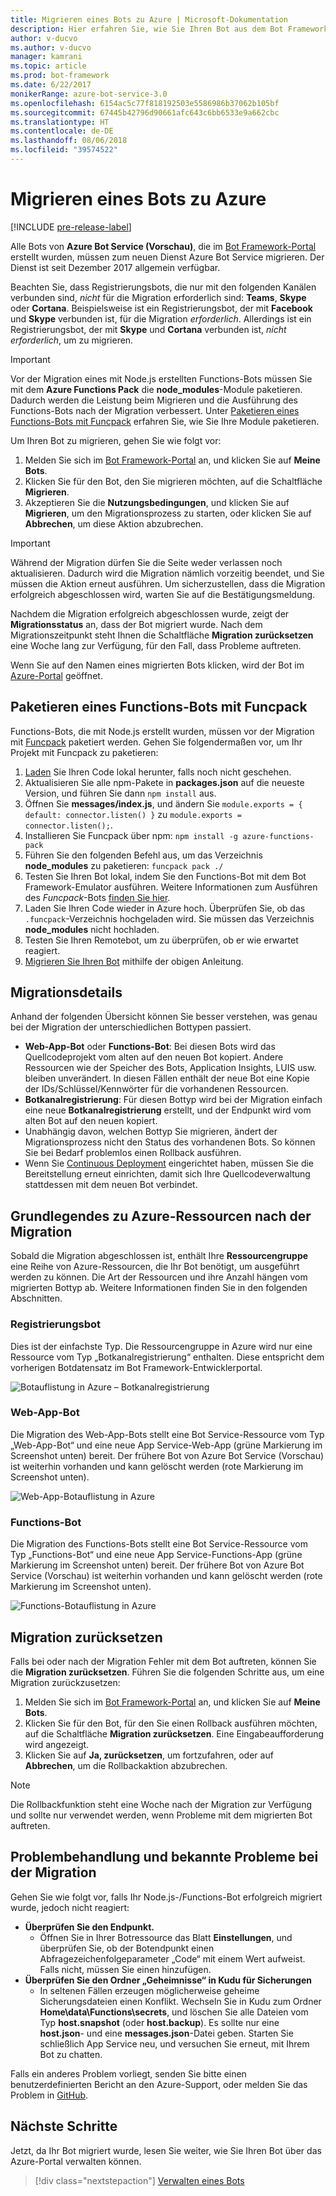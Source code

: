 ```yaml
---
title: Migrieren eines Bots zu Azure | Microsoft-Dokumentation
description: Hier erfahren Sie, wie Sie Ihren Bot aus dem Bot Framework-Vorgängerportal zu Bot Service im Azure-Portal migrieren.
author: v-ducvo
ms.author: v-ducvo
manager: kamrani
ms.topic: article
ms.prod: bot-framework
ms.date: 6/22/2017
monikerRange: azure-bot-service-3.0
ms.openlocfilehash: 6154ac5c77f818192503e5586986b37062b105bf
ms.sourcegitcommit: 67445b42796d90661afc643c6bb6533e9a662cbc
ms.translationtype: HT
ms.contentlocale: de-DE
ms.lasthandoff: 08/06/2018
ms.locfileid: "39574522"
---
```

# <a name="migrate-your-bot-to-azure"></a>Migrieren eines Bots zu Azure

[!INCLUDE [pre-release-label](includes/pre-release-label-v3.md)]

Alle Bots von **Azure Bot Service (Vorschau)**, die im [Bot Framework-Portal](http://dev.botframework.com) erstellt wurden, müssen zum neuen Dienst Azure Bot Service migrieren. Der Dienst ist seit Dezember 2017 allgemein verfügbar. 

Beachten Sie, dass Registrierungsbots, die nur mit den folgenden Kanälen verbunden sind, *nicht* für die Migration erforderlich sind: **Teams**, **Skype** oder **Cortana**. Beispielsweise ist ein Registrierungsbot, der mit **Facebook** und **Skype** verbunden ist, für die Migration *erforderlich*. Allerdings ist ein Registrierungsbot, der mit **Skype** und **Cortana** verbunden ist, *nicht erforderlich*, um zu migrieren.

> [!IMPORTANT]
> Vor der Migration eines mit Node.js erstellten Functions-Bots müssen Sie mit dem **Azure Functions Pack** die **node_modules**-Module paketieren. Dadurch werden die Leistung beim Migrieren und die Ausführung des Functions-Bots nach der Migration verbessert. Unter [Paketieren eines Functions-Bots mit Funcpack](#package-a-functions-bot-with-funcpack) erfahren Sie, wie Sie Ihre Module paketieren.

Um Ihren Bot zu migrieren, gehen Sie wie folgt vor:

1. Melden Sie sich im [Bot Framework-Portal](http://dev.botframework.com) an, und klicken Sie auf **Meine Bots**.
2. Klicken Sie für den Bot, den Sie migrieren möchten, auf die Schaltfläche **Migrieren**.
3. Akzeptieren Sie die **Nutzungsbedingungen**, und klicken Sie auf **Migrieren**, um den Migrationsprozess zu starten, oder klicken Sie auf **Abbrechen**, um diese Aktion abzubrechen.

> [!IMPORTANT]
> Während der Migration dürfen Sie die Seite weder verlassen noch aktualisieren. Dadurch wird die Migration nämlich vorzeitig beendet, und Sie müssen die Aktion erneut ausführen. Um sicherzustellen, dass die Migration erfolgreich abgeschlossen wird, warten Sie auf die Bestätigungsmeldung.

Nachdem die Migration erfolgreich abgeschlossen wurde, zeigt der **Migrationsstatus** an, dass der Bot migriert wurde. Nach dem Migrationszeitpunkt steht Ihnen die Schaltfläche **Migration zurücksetzen** eine Woche lang zur Verfügung, für den Fall, dass Probleme auftreten.

Wenn Sie auf den Namen eines migrierten Bots klicken, wird der Bot im [Azure-Portal](http://portal.azure.com) geöffnet.

## <a name="package-a-functions-bot-with-funcpack"></a>Paketieren eines Functions-Bots mit Funcpack

Functions-Bots, die mit Node.js erstellt wurden, müssen vor der Migration mit [Funcpack](https://github.com/Azure/azure-functions-pack) paketiert werden. Gehen Sie folgendermaßen vor, um Ihr Projekt mit Funcpack zu paketieren:

1.  [Laden](bot-service-build-download-source-code.md#download-bot-source-code) Sie Ihren Code lokal herunter, falls noch nicht geschehen.
2.  Aktualisieren Sie alle npm-Pakete in **packages.json** auf die neueste Version, und führen Sie dann `npm install` aus.
3.  Öffnen Sie **messages/index.js**, und ändern Sie `module.exports = { default: connector.listen() }` zu `module.exports = connector.listen();`.
4.  Installieren Sie Funcpack über npm: `npm install -g azure-functions-pack`
5.  Führen Sie den folgenden Befehl aus, um das Verzeichnis **node_modules** zu paketieren: `funcpack pack ./`
6.  Testen Sie Ihren Bot lokal, indem Sie den Functions-Bot mit dem Bot Framework-Emulator ausführen. Weitere Informationen zum Ausführen des *Funcpack*-Bots [finden Sie hier](https://github.com/Azure/azure-functions-pack#how-to-run). 
7.  Laden Sie Ihren Code wieder in Azure hoch. Überprüfen Sie, ob das `.funcpack`-Verzeichnis hochgeladen wird. Sie müssen das Verzeichnis **node_modules** nicht hochladen.
8. Testen Sie Ihren Remotebot, um zu überprüfen, ob er wie erwartet reagiert.
9. [Migrieren Sie Ihren Bot](#migrate-your-bot-to-azure) mithilfe der obigen Anleitung.

## <a name="migration-under-the-hood"></a>Migrationsdetails

Anhand der folgenden Übersicht können Sie besser verstehen, was genau bei der Migration der unterschiedlichen Bottypen passiert.

* **Web-App-Bot** oder **Functions-Bot**: Bei diesen Bots wird das Quellcodeprojekt vom alten auf den neuen Bot kopiert. Andere Ressourcen wie der Speicher des Bots, Application Insights, LUIS usw. bleiben unverändert. In diesen Fällen enthält der neue Bot eine Kopie der IDs/Schlüssel/Kennwörter für die vorhandenen Ressourcen. 
* **Botkanalregistrierung**: Für diesen Bottyp wird bei der Migration einfach eine neue **Botkanalregistrierung** erstellt, und der Endpunkt wird vom alten Bot auf den neuen kopiert. 
* Unabhängig davon, welchen Bottyp Sie migrieren, ändert der Migrationsprozess nicht den Status des vorhandenen Bots. So können Sie bei Bedarf problemlos einen Rollback ausführen.
* Wenn Sie [Continuous Deployment](bot-service-build-continuous-deployment.md) eingerichtet haben, müssen Sie die Bereitstellung erneut einrichten, damit sich Ihre Quellcodeverwaltung stattdessen mit dem neuen Bot verbindet.

## <a name="understanding-azure-resources-after-migration"></a>Grundlegendes zu Azure-Ressourcen nach der Migration
Sobald die Migration abgeschlossen ist, enthält Ihre **Ressourcengruppe** eine Reihe von Azure-Ressourcen, die Ihr Bot benötigt, um ausgeführt werden zu können. Die Art der Ressourcen und ihre Anzahl hängen vom migrierten Bottyp ab. Weitere Informationen finden Sie in den folgenden Abschnitten.

### <a name="registration-bot"></a>Registrierungsbot

Dies ist der einfachste Typ. Die Ressourcengruppe in Azure wird nur eine Ressource vom Typ „Botkanalregistrierung“ enthalten. Diese entspricht dem vorherigen Botdatensatz im Bot Framework-Entwicklerportal.

![Botauflistung in Azure – Botkanalregistrierung](~/media/bot-service-migrate-bot/channel-registration-bot.png)

### <a name="web-app-bot"></a>Web-App-Bot
Die Migration des Web-App-Bots stellt eine Bot Service-Ressource vom Typ „Web-App-Bot“ und eine neue App Service-Web-App (grüne Markierung im Screenshot unten) bereit. Der frühere Bot von Azure Bot Service (Vorschau) ist weiterhin vorhanden und kann gelöscht werden (rote Markierung im Screenshot unten).

![Web-App-Botauflistung in Azure](~/media/bot-service-migrate-bot/web-app-bot.png)

### <a name="functions-bot"></a>Functions-Bot
Die Migration des Functions-Bots stellt eine Bot Service-Ressource vom Typ „Functions-Bot“ und eine neue App Service-Functions-App (grüne Markierung im Screenshot unten) bereit. Der frühere Bot von Azure Bot Service (Vorschau) ist weiterhin vorhanden und kann gelöscht werden (rote Markierung im Screenshot unten).

![Functions-Botauflistung in Azure](~/media/bot-service-migrate-bot/functions-bot.png)


## <a name="roll-back-migration"></a>Migration zurücksetzen

Falls bei oder nach der Migration Fehler mit dem Bot auftreten, können Sie die **Migration zurücksetzen**. Führen Sie die folgenden Schritte aus, um eine Migration zurückzusetzen:

1. Melden Sie sich im [Bot Framework-Portal](http://dev.botframework.com) an, und klicken Sie auf **Meine Bots**.
2. Klicken Sie für den Bot, für den Sie einen Rollback ausführen möchten, auf die Schaltfläche **Migration zurücksetzen**. Eine Eingabeaufforderung wird angezeigt.
3. Klicken Sie auf **Ja, zurücksetzen**, um fortzufahren, oder auf **Abbrechen**, um die Rollbackaktion abzubrechen.

> [!NOTE]
> Die Rollbackfunktion steht eine Woche nach der Migration zur Verfügung und sollte nur verwendet werden, wenn Probleme mit dem migrierten Bot auftreten.

## <a name="migration-troubleshootingknown-issues"></a>Problembehandlung und bekannte Probleme bei der Migration
Gehen Sie wie folgt vor, falls Ihr Node.js-/Functions-Bot erfolgreich migriert wurde, jedoch nicht reagiert:

* **Überprüfen Sie den Endpunkt.**
  * Öffnen Sie in Ihrer Botressource das Blatt **Einstellungen**, und überprüfen Sie, ob der Botendpunkt einen Abfragezeichenfolgeparameter „Code“ mit einem Wert aufweist. Falls nicht, müssen Sie einen hinzufügen.
* **Überprüfen Sie den Ordner „Geheimnisse“ in Kudu für Sicherungen**
  * In seltenen Fällen erzeugen möglicherweise geheime Sicherungsdateien einen Konflikt. Wechseln Sie in Kudu zum Ordner **Home\data\Functions\secrets**, und löschen Sie alle Dateien vom Typ **host.snapshot** (oder **host.backup**). Es sollte nur eine **host.json**- und eine **messages.json**-Datei geben. Starten Sie schließlich App Service neu, und versuchen Sie erneut, mit Ihrem Bot zu chatten.

Falls ein anderes Problem vorliegt, senden Sie bitte einen benutzerdefinierten Bericht an den Azure-Support, oder melden Sie das Problem in [GitHub](https://github.com/MicrosoftDocs/bot-framework-docs/issues).


## <a name="next-steps"></a>Nächste Schritte

Jetzt, da Ihr Bot migriert wurde, lesen Sie weiter, wie Sie Ihren Bot über das Azure-Portal verwalten können.

> [!div class="nextstepaction"]
> [Verwalten eines Bots](bot-service-manage-overview.md)
